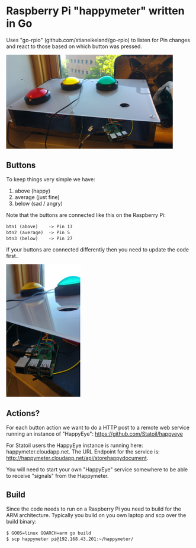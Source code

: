 # Raspberry Pi "happymeter" written in Go

Uses "go-rpio" (github.com/stianeikeland/go-rpio) to listen for Pin changes and 
react to those based on which button was pressed.

<img src="imgs/img3.jpg" width="450px">

## Buttons

To keep things very simple we have:
1. above (happy)
2. average (just fine)
3. below (sad / angry)

Note that the buttons are connected like this on the Raspberry Pi:
```
btn1 (above)    -> Pin 13
btn2 (average)  -> Pin 5
btn3 (below)    -> Pin 27
```

If your buttons are connected differently then you need to update the code first..

<img src="imgs/img2.jpg" width="200px">

## Actions?

For each button action we want to do a HTTP post to a remote web service running an instance of "HappyEye": https://github.com/Statoil/happyeye

For Statoil users the HappyEye instance is running here: happymeter.cloudapp.net. The URL Endpoint for the service is: http://happymeter.cloudapp.net/api/storehappydocument.

You will need to start your own "HappyEye" service somewhere to be able to receive "signals" from the Happymeter.


## Build

Since the code needs to run on a Raspberry Pi you need to build for the ARM architecture. Typically you build on you own laptop and scp over the build binary:
```
$ GOOS=linux GOARCH=arm go build 
$ scp happymeter pi@192.168.43.201:~/happymeter/
```
